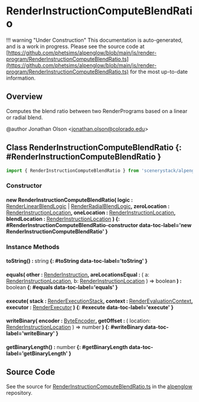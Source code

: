 # RenderInstructionComputeBlendRatio

!!! warning "Under Construction"
    This documentation is auto-generated, and is a work in progress. Please see the source code at
    [https://github.com/phetsims/alpenglow/blob/main/js/render-program/RenderInstructionComputeBlendRatio.ts](https://github.com/phetsims/alpenglow/blob/main/js/render-program/RenderInstructionComputeBlendRatio.ts) for the most up-to-date information.

## Overview

Computes the blend ratio between two RenderPrograms based on a linear or radial blend.

@author Jonathan Olson &lt;jonathan.olson@colorado.edu&gt;

## Class RenderInstructionComputeBlendRatio {: #RenderInstructionComputeBlendRatio }


```js
import { RenderInstructionComputeBlendRatio } from 'scenerystack/alpenglow';
```
### Constructor

#### new RenderInstructionComputeBlendRatio( logic : <span style="font-weight: 400;">[RenderLinearBlendLogic](../alpenglow/RenderLinearBlendLogic.md) | [RenderRadialBlendLogic](../alpenglow/RenderRadialBlendLogic.md)</span>, zeroLocation : <span style="font-weight: 400;">[RenderInstructionLocation](../alpenglow/RenderInstruction.md#RenderInstructionLocation)</span>, oneLocation : <span style="font-weight: 400;">[RenderInstructionLocation](../alpenglow/RenderInstruction.md#RenderInstructionLocation)</span>, blendLocation : <span style="font-weight: 400;">[RenderInstructionLocation](../alpenglow/RenderInstruction.md#RenderInstructionLocation)</span> ) {: #RenderInstructionComputeBlendRatio-constructor data-toc-label='new RenderInstructionComputeBlendRatio' }

### Instance Methods

#### toString() : <span style="font-weight: 400;"><span style="color: hsla(calc(var(--md-hue) + 180deg),80%,40%,1);">string</span></span> {: #toString data-toc-label='toString' }

#### equals( other : <span style="font-weight: 400;">[RenderInstruction](../alpenglow/RenderInstruction.md)</span>, areLocationsEqual : <span style="font-weight: 400;">( a: [RenderInstructionLocation](../alpenglow/RenderInstruction.md#RenderInstructionLocation), b: [RenderInstructionLocation](../alpenglow/RenderInstruction.md#RenderInstructionLocation) ) =&gt; <span style="color: hsla(calc(var(--md-hue) + 180deg),80%,40%,1);">boolean</span></span> ) : <span style="font-weight: 400;"><span style="color: hsla(calc(var(--md-hue) + 180deg),80%,40%,1);">boolean</span></span> {: #equals data-toc-label='equals' }

#### execute( stack : <span style="font-weight: 400;">[RenderExecutionStack](../alpenglow/RenderExecutionStack.md)</span>, context : <span style="font-weight: 400;">[RenderEvaluationContext](../alpenglow/RenderEvaluationContext.md)</span>, executor : <span style="font-weight: 400;">[RenderExecutor](../alpenglow/RenderExecutor.md)</span> ) {: #execute data-toc-label='execute' }

#### writeBinary( encoder : <span style="font-weight: 400;">[ByteEncoder](../alpenglow/ByteEncoder.md)</span>, getOffset : <span style="font-weight: 400;">( location: [RenderInstructionLocation](../alpenglow/RenderInstruction.md#RenderInstructionLocation) ) =&gt; <span style="color: hsla(calc(var(--md-hue) + 180deg),80%,40%,1);">number</span></span> ) {: #writeBinary data-toc-label='writeBinary' }

#### getBinaryLength() : <span style="font-weight: 400;"><span style="color: hsla(calc(var(--md-hue) + 180deg),80%,40%,1);">number</span></span> {: #getBinaryLength data-toc-label='getBinaryLength' }



## Source Code

See the source for [RenderInstructionComputeBlendRatio.ts](https://github.com/phetsims/alpenglow/blob/main/js/render-program/RenderInstructionComputeBlendRatio.ts) in the [alpenglow](https://github.com/phetsims/alpenglow) repository.
